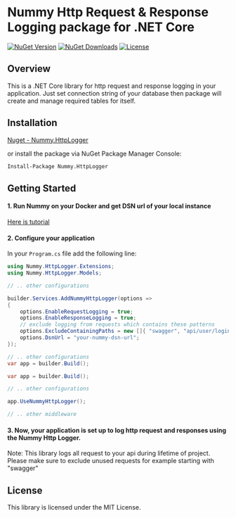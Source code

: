 # Nummy Http Request & Response Logging package for .NET Core

[![NuGet Version](https://img.shields.io/nuget/v/Nummy.HttpLogger.svg)](https://www.nuget.org/packages/Nummy.HttpLogger/)
[![NuGet Downloads](https://img.shields.io/nuget/dt/Nummy.HttpLogger.svg)](https://www.nuget.org/packages/Nummy.HttpLogger/)
[![License](https://img.shields.io/badge/license-MIT-blue.svg)](LICENSE)

## Overview

This is a .NET Core library for http request and response logging in your application.
Just set connection string of your database then package will create and manage required tables for itself.

## Installation

[Nuget - Nummy.HttpLogger](https://www.nuget.org/packages/Nummy.HttpLogger)

or install the package via NuGet Package Manager Console:

```bash
Install-Package Nummy.HttpLogger
```

## Getting Started

#### 1. Run Nummy on your Docker and get DSN url of your local instance

[Here is tutorial](https://github.com/solarvoyager/Nummy/blob/fb5247f0b977d1d20424abc4c87f8a1c0d621bcd/README.md)

#### 2. Configure your application

In your `Program.cs` file add the following line:

```csharp
using Nummy.HttpLogger.Extensions;
using Nummy.HttpLogger.Models;
```

```csharp
// .. other configurations

builder.Services.AddNummyHttpLogger(options =>
{
    options.EnableRequestLogging = true;
    options.EnableResponseLogging = true;
    // exclude logging from requests which contains these patterns
    options.ExcludeContainingPaths = new []{ "swagger", "api/user/login", "user/create" };
    options.DsnUrl = "your-nummy-dsn-url";
});

// .. other configurations
var app = builder.Build();
```

```csharp
var app = builder.Build();

// .. other configurations

app.UseNummyHttpLogger();

// .. other middleware
```

#### 3. Now, your application is set up to log http request and responses using the Nummy Http Logger.

Note: This library logs all request to your api during lifetime of project.
Please make sure to exclude unused requests for example starting with "swagger"

## License

This library is licensed under the MIT License.